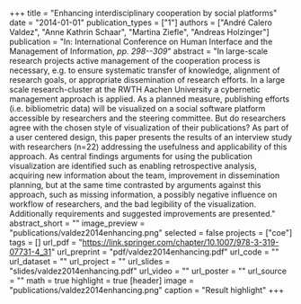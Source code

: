 +++
title = "Enhancing interdisciplinary cooperation by social platforms"
date = "2014-01-01"
publication_types = ["1"]
authors = ["André Calero Valdez", "Anne Kathrin Schaar", "Martina Ziefle", "Andreas Holzinger"]
publication = "In: International Conference on Human Interface and the Management of Information, _pp. 298--309_"
abstract = "In large-scale research projects active management of the cooperation process is necessary, e.g. to ensure systematic transfer of knowledge, alignment of research goals, or appropriate dissemination of research efforts. In a large scale research-cluster at the RWTH Aachen University a cybernetic management approach is applied. As a planned measure, publishing efforts (i.e. bibliometric data) will be visualized on a social software platform accessible by researchers and the steering committee. But do researchers agree with the chosen style of visualization of their publications? As part of a user centered design, this paper presents the results of an interview study with researchers (n=22) addressing the usefulness and applicability of this approach. As central findings arguments for using the publication visualization are identified such as enabling retrospective analysis, acquiring new information about the team, improvement in dissemination planning, but at the same time contrasted by arguments against this approach, such as missing information, a possibly negative influence on workflow of researchers, and the bad legibility of the visualization. Additionally requirements and suggested improvements are presented."
abstract_short = ""
image_preview = "publications/valdez2014enhancing.png"
selected = false
projects = ["coe"]
tags = []
url_pdf = "https://link.springer.com/chapter/10.1007/978-3-319-07731-4_31"
url_preprint = "pdf/valdez2014enhancing.pdf"
url_code = ""
url_dataset = ""
url_project = ""
url_slides = "slides/valdez2014enhancing.pdf"
url_video = ""
url_poster = ""
url_source = ""
math = true
highlight = true
[header]
image = "publications/valdez2014enhancing.png"
caption = "Result highlight"
+++

